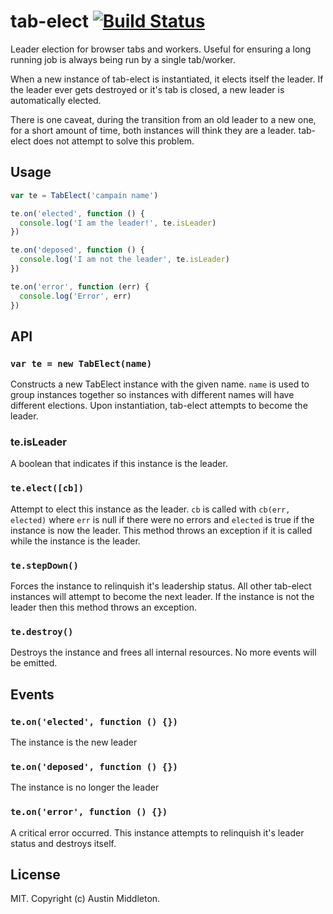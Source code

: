 # tab-elect [![Build Status](https://travis-ci.org/xuset/tab-elect.svg?branch=master)](https://travis-ci.org/xuset/tab-elect)

Leader election for browser tabs and workers. Useful for ensuring a long running job is always being run by a single tab/worker.

When a new instance of tab-elect is instantiated, it elects itself the leader. If the leader ever gets destroyed or it's tab is closed, a new leader is automatically elected.

There is one caveat, during the transition from an old leader to a new one, for a short amount of time, both instances will think they are a leader. tab-elect does not attempt to solve this problem.

## Usage

```js
var te = TabElect('campain name')

te.on('elected', function () {
  console.log('I am the leader!', te.isLeader)
})

te.on('deposed', function () {
  console.log('I am not the leader', te.isLeader)
})

te.on('error', function (err) {
  console.log('Error', err)
})
```

## API

### `var te = new TabElect(name)`

Constructs a new TabElect instance with the given name. `name` is used to group instances together so instances with different names will have different elections. Upon instantiation, tab-elect attempts to become the leader.

### te.isLeader

A boolean that indicates if this instance is the leader.

### `te.elect([cb])`

Attempt to elect this instance as the leader. `cb` is called with `cb(err, elected)` where `err` is null if there were no errors and `elected` is true if the instance is now the leader. This method throws an exception if it is called while the instance is the leader.

### `te.stepDown()`

Forces the instance to relinquish it's leadership status. All other tab-elect instances will attempt to become the next leader. If the instance is not the leader then this method throws an exception.

### `te.destroy()`

Destroys the instance and frees all internal resources. No more events will be emitted.

## Events

### `te.on('elected', function () {})`

The instance is the new leader

### `te.on('deposed', function () {})`

The instance is no longer the leader

### `te.on('error', function () {})`

A critical error occurred. This instance attempts to relinquish it's leader status and destroys itself.

## License

MIT. Copyright (c) Austin Middleton.

